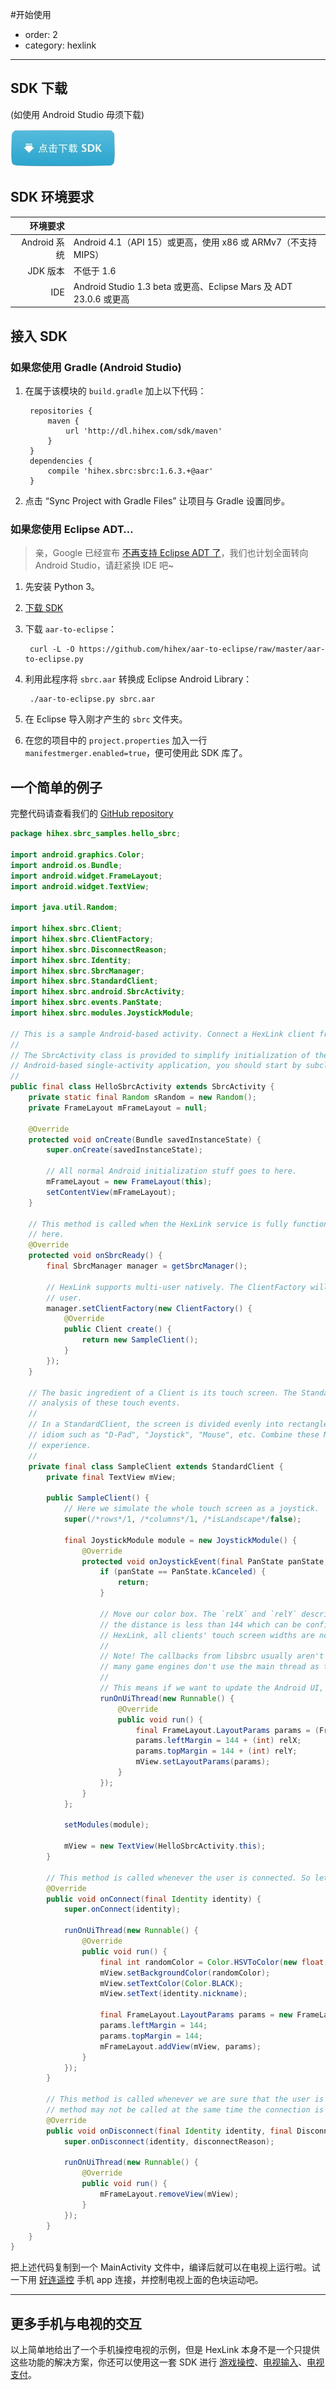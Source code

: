#开始使用

- order: 2
- category: hexlink

---
## SDK 下载

(如使用 Android Studio 毋须下载)

[![download_sdk](../static/download-sdk.png)](http://dl.hihex.com/sdk/maven/hihex/sbrc/sbrc/1.6.3.1045/sbrc-1.6.3.1045.aar)

## SDK 环境要求

| 环境要求     |                                                                   |
|-------------:|-------------------------------------------------------------------|
| Android 系统 | Android 4.1（API 15）或更高，使用 x86 或 ARMv7（不支持MIPS）      |
| JDK 版本     | 不低于 1.6                                                        |
| IDE          | Android Studio 1.3 beta 或更高、Eclipse Mars 及 ADT 23.0.6 或更高 |


## 接入 SDK

### 如果您使用 Gradle (Android Studio)

1. 在属于该模块的 `build.gradle` 加上以下代码：

        repositories {
            maven {
                url 'http://dl.hihex.com/sdk/maven'
            }
        }
        dependencies {
            compile 'hihex.sbrc:sbrc:1.6.3.+@aar'
        }

2. 点击 “Sync Project with Gradle Files” 让项目与 Gradle 设置同步。

### 如果您使用 Eclipse ADT…

> 亲，Google 已经宣布 [不再支持 Eclipse ADT 了](http://android-developers.blogspot.hk/2015/06/an-update-on-eclipse-android-developer.html)，我们也计划全面转向 Android Studio，请赶紧换 IDE 吧~

1. 先安装 Python 3。
2. [下载 SDK](http://dl.hihex.com/sdk/maven/hihex/sbrc/sbrc/1.6.3.1045/sbrc-1.6.3.1045.aar)
3. 下载 `aar-to-eclipse`：

        curl -L -O https://github.com/hihex/aar-to-eclipse/raw/master/aar-to-eclipse.py

4. 利用此程序将 `sbrc.aar` 转换成 Eclipse Android Library：

        ./aar-to-eclipse.py sbrc.aar

5. 在 Eclipse 导入刚才产生的 `sbrc` 文件夹。
6. 在您的项目中的 `project.properties` 加入一行 `manifestmerger.enabled=true`，便可使用此 SDK 库了。

## 一个简单的例子

完整代码请查看我们的 [GitHub repository](https://github.com/hihex/hexlink-demo/tree/e328c2cb1e109c74337bbb27598e1f747813ab70/HelloSbrcActivity)

```java
package hihex.sbrc_samples.hello_sbrc;

import android.graphics.Color;
import android.os.Bundle;
import android.widget.FrameLayout;
import android.widget.TextView;

import java.util.Random;

import hihex.sbrc.Client;
import hihex.sbrc.ClientFactory;
import hihex.sbrc.DisconnectReason;
import hihex.sbrc.Identity;
import hihex.sbrc.SbrcManager;
import hihex.sbrc.StandardClient;
import hihex.sbrc.android.SbrcActivity;
import hihex.sbrc.events.PanState;
import hihex.sbrc.modules.JoystickModule;

// This is a sample Android-based activity. Connect a HexLink client from your cellphone, and drag the color squares.
//
// The SbrcActivity class is provided to simplify initialization of the HexLink server. If you are writing an
// Android-based single-activity application, you should start by subclassing SbrcActivity.
//
public final class HelloSbrcActivity extends SbrcActivity {
    private static final Random sRandom = new Random();
    private FrameLayout mFrameLayout = null;

    @Override
    protected void onCreate(Bundle savedInstanceState) {
        super.onCreate(savedInstanceState);

        // All normal Android initialization stuff goes to here.
        mFrameLayout = new FrameLayout(this);
        setContentView(mFrameLayout);
    }

    // This method is called when the HexLink service is fully functional. All HexLink-related methods should be placed
    // here.
    @Override
    protected void onSbrcReady() {
        final SbrcManager manager = getSbrcManager();

        // HexLink supports multi-user natively. The ClientFactory will create a Client instance for each connected
        // user.
        manager.setClientFactory(new ClientFactory() {
            @Override
            public Client create() {
                return new SampleClient();
            }
        });
    }

    // The basic ingredient of a Client is its touch screen. The StandardClient class provides high-level gesture
    // analysis of these touch events.
    //
    // In a StandardClient, the screen is divided evenly into rectangles called Modules. Each Module define a gesture
    // idiom such as "D-Pad", "Joystick", "Mouse", etc. Combine these Modules together to provide a powerful controlling
    // experience.
    //
    private final class SampleClient extends StandardClient {
        private final TextView mView;

        public SampleClient() {
            // Here we simulate the whole touch screen as a joystick.
            super(/*rows*/1, /*columns*/1, /*isLandscape*/false);

            final JoystickModule module = new JoystickModule() {
                @Override
                protected void onJoystickEvent(final PanState panState, final float relX, final float relY) {
                    if (panState == PanState.kCanceled) {
                        return;
                    }

                    // Move our color box. The `relX` and `relY` describe the displacement from the center. By default
                    // the distance is less than 144 which can be configured using `module.setRadius()`. Note that in
                    // HexLink, all clients' touch screen widths are normalized to 320.
                    //
                    // Note! The callbacks from libsbrc usually aren't run in the main thread. This is a deliberate choice, as
                    // many game engines don't use the main thread as the rendering thread anyway.
                    //
                    // This means if we want to update the Android UI, we should remember to call `runOnUiThread()`:
                    runOnUiThread(new Runnable() {
                        @Override
                        public void run() {
                            final FrameLayout.LayoutParams params = (FrameLayout.LayoutParams) mView.getLayoutParams();
                            params.leftMargin = 144 + (int) relX;
                            params.topMargin = 144 + (int) relY;
                            mView.setLayoutParams(params);
                        }
                    });
                }
            };

            setModules(module);

            mView = new TextView(HelloSbrcActivity.this);
        }

        // This method is called whenever the user is connected. So let's show our color box.
        @Override
        public void onConnect(final Identity identity) {
            super.onConnect(identity);

            runOnUiThread(new Runnable() {
                @Override
                public void run() {
                    final int randomColor = Color.HSVToColor(new float[]{sRandom.nextFloat() * 360, 1, 1});
                    mView.setBackgroundColor(randomColor);
                    mView.setTextColor(Color.BLACK);
                    mView.setText(identity.nickname);

                    final FrameLayout.LayoutParams params = new FrameLayout.LayoutParams(200, 50);
                    params.leftMargin = 144;
                    params.topMargin = 144;
                    mFrameLayout.addView(mView, params);
                }
            });
        }

        // This method is called whenever we are sure that the user is disconnected (due to network conditions, this
        // method may not be called at the same time the connection is lost). Here we will remove the color box.
        @Override
        public void onDisconnect(final Identity identity, final DisconnectReason disconnectReason) {
            super.onDisconnect(identity, disconnectReason);

            runOnUiThread(new Runnable() {
                @Override
                public void run() {
                    mFrameLayout.removeView(mView);
                }
            });
        }
    }
}
```

把上述代码复制到一个 MainActivity 文件中，编译后就可以在电视上运行啦。试一下用 [好连遥控](http://www.hihex.com) 手机 app 连接，并控制电视上面的色块运动吧。

---

## 更多手机与电视的交互

以上简单地给出了一个手机操控电视的示例，但是 HexLink 本身不是一个只提供这些功能的解决方案，你还可以使用这一套 SDK 进行 [游戏操控](control.html)、[电视输入](ime.html)、[电视支付](payment.html)。
